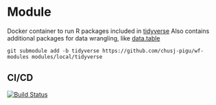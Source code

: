 # Module

Docker container to run R packages included in [tidyverse](https://www.tidyverse.org/)
Also contains additional packages for data wrangling, like [data.table](https://www.rdocumentation.org/packages/data.table/versions/1.17.0)

```
git submodule add -b tidyverse https://github.com/chusj-pigu/wf-modules modules/local/tidyverse
```
## CI/CD

[![Build Status](https://github.com/chusj-pigu/wf-modules/actions/workflows/build-and-push.yml/badge.svg?branch=)](https://github.com/chusj-pigu/wf-modules/actions/workflows/build-and-push.yml?query=branch%3A)

